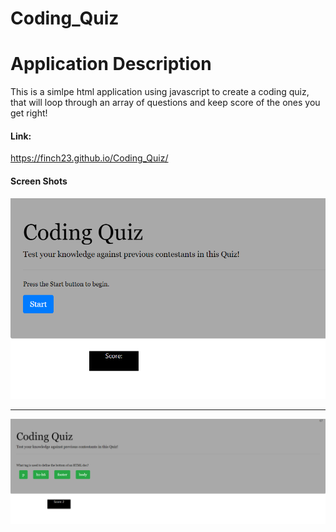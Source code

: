 # Coding_Quiz
<h1>Application Description</h1>
<p>This is a simlpe html application using javascript to create a coding quiz, that will loop through an array of questions and keep score of the ones you get right!</p>

<h4>Link:</h4>
<a href='https://finch23.github.io/Coding_Quiz/'>https://finch23.github.io/Coding_Quiz/</a>
 
<h4>Screen Shots</h4>

<img src ='/images/screenshot.PNG'>
<hr>
<img src ='/images/screenshot1.PNG'>

